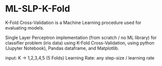 # ML-SLP-K-Fold

K-Fold Cross-Validation is a Machine Learning procedure used for evaluating models.

Single Layer Perceptron implementation (from scratch / no ML library) for classifier problem (iris data) using K-Fold Cross-Validation, using python (Jupyter Notebook), Pandas dataframe, and Matplotlib.

input: K -> 1,2,3,4,5 (5 Folds)
Learning Rate: any step-size / learning rate


